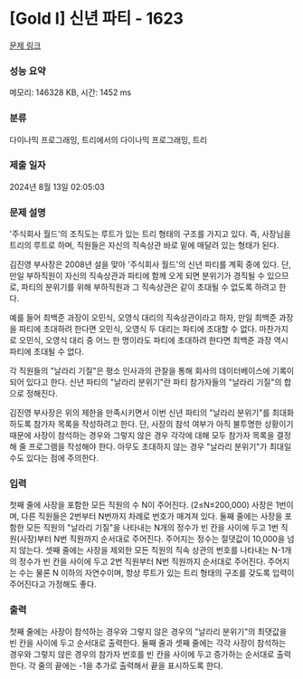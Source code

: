 # [Gold I] 신년 파티 - 1623 

[문제 링크](https://www.acmicpc.net/problem/1623) 

### 성능 요약

메모리: 146328 KB, 시간: 1452 ms

### 분류

다이나믹 프로그래밍, 트리에서의 다이나믹 프로그래밍, 트리

### 제출 일자

2024년 8월 13일 02:05:03

### 문제 설명

<p>'주식회사 월드'의 조직도는 루트가 있는 트리 형태의 구조를 가지고 있다. 즉, 사장님을 트리의 루트로 하며, 직원들은 자신의 직속상관 바로 밑에 매달려 있는 형태가 된다.</p>
<p>김진영 부사장은 2008년 설을 맞아 '주식회사 월드'의 신년 파티를 계획 중에 있다. 단, 만일 부하직원이 자신의 직속상관과 파티에 함께 오게 되면 분위기가 경직될 수 있으므로, 파티의 분위기를 위해 부하직원과 그 직속상관은 같이 초대될 수 없도록 하려고 한다.</p>
<p>예를 들어 최백준 과장이 오민식, 오영식 대리의 직속상관이라고 하자, 만일 최백준 과장을 파티에 초대하려 한다면 오민식, 오영식 두 대리는 파티에 초대할 수 없다. 마찬가지로 오민식, 오영식 대리 중 어느 한 명이라도 파티에 초대하려 한다면 최백준 과장 역시 파티에 초대될 수 없다.</p>
<p>각 직원들의 "날라리 기질"은 평소 인사과의 관찰을 통해 회사의 데이터베이스에 기록이 되어 있다고 한다. 신년 파티의 "날라리 분위기"란 파티 참가자들의 "날라리 기질"의 합으로 정해진다.</p>
<p>김진영 부사장은 위의 제한을 만족시키면서 이번 신년 파티의 "날라리 분위기"를 최대화하도록 참가자 목록을 작성하려고 한다. 단, 사장의 참석 여부가 아직 불투명한 상황이기 때문에 사장이 참석하는 경우와 그렇지 않은 경우 각각에 대해 모두 참가자 목록을 결정해 줄 프로그램을 작성해야 한다. 아무도 초대하지 않는 경우 "날라리 분위기"가 최대일 수도 있다는 점에 주의한다.</p>

### 입력 

 <p>첫째 줄에 사장을 포함한 모든 직원의 수 N이 주어진다. (2≤N≤200,000) 사장은 1번이며, 다른 직원들은 2번부터 N번까지 차례로 번호가 매겨져 있다. 둘째 줄에는 사장을 포함한 모든 직원의 "날라리 기질"을 나타내는 N개의 정수가 빈 칸을 사이에 두고 1번 직원(사장)부터 N번 직원까지 순서대로 주어진다. 주어지는 정수는 절댓값이 10,000을 넘지 않는다. 셋째 줄에는 사장을 제외한 모든 직원의 직속 상관의 번호를 나타내는 N-1개의 정수가 빈 칸을 사이에 두고 2번 직원부터 N번 직원까지 순서대로 주어진다. 주어지는 수는 물론 N 이하의 자연수이며, 항상 루트가 있는 트리 형태의 구조를 갖도록 입력이 주어진다고 가정해도 좋다.</p>

### 출력 

 <p>첫째 줄에는 사장이 참석하는 경우와 그렇지 않은 경우의  "날라리 분위기"의 최댓값을 빈 칸을 사이에 두고 순서대로 출력한다. 둘째 줄과 셋째 줄에는 각각 사장이 참석하는 경우와 그렇지 않은 경우의 참가자 번호를 빈 칸을 사이에 두고 증가하는 순서대로 출력한다. 각 줄의 끝에는 -1을 추가로 출력해서 끝을 표시하도록 한다.</p>

